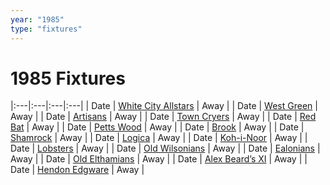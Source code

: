 ```yaml
---
year: "1985"
type: "fixtures"
---
```


# 1985 Fixtures

|:---|:---|:---|:---|
| Date | [White City Allstars](1985-white-city-allstars) | Away |
| Date | [West Green](1985-west-green) | Away |
| Date | [Artisans](1985-artisans) | Away |
| Date | [Town Cryers](1985-town-cryers) | Away |
| Date | [Red Bat](1985-red-bat) | Away |
| Date | [Petts Wood](1985-petts-wood) | Away |
| Date | [Brook](1985-brook) | Away |
| Date | [Shamrock](1985-shamrock) | Away |
| Date | [Logica](1985-logica) | Away |
| Date | [Koh-i-Noor](1985-koh-i-noor) | Away |
| Date | [Lobsters](1985-lobsters) | Away |
| Date | [Old Wilsonians](1985-old-wilsonians) | Away |
| Date | [Ealonians](1985-ealonians) | Away |
| Date | [Old Elthamians](1985-old-elthamians) | Away |
| Date | [Alex Beard’s XI](1985-alex-beards-xi) | Away |
| Date | [Hendon Edgware](1985-hendon-edgware) | Away |